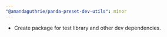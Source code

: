 ```yaml
---
"@amandaguthrie/panda-preset-dev-utils": minor
---
```


- Create package for test library and other dev dependencies.

